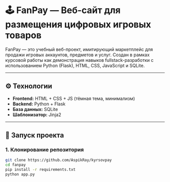 # 🕹️ FanPay — Веб-сайт для размещения цифровых игровых товаров

FanPay — это учебный веб-проект, имитирующий маркетплейс для продажи игровых аккаунтов, предметов и услуг. Создан в рамках курсовой работы как демонстрация навыков fullstack-разработки с использованием Python (Flask), HTML, CSS, JavaScript и SQLite.

---

## ⚙️ Технологии

- **Frontend:** HTML + CSS + JS (тёмная тема, минимализм)
- **Backend:** Python + Flask
- **База данных:** SQLite
- **Шаблонизатор:** Jinja2

---

## 🚀 Запуск проекта

### 1. Клонирование репозитория

```bash
git clone https://github.com/AspikRay/kyrsovpay
cd fanpay
pip install -r requirements.txt
python app.py


